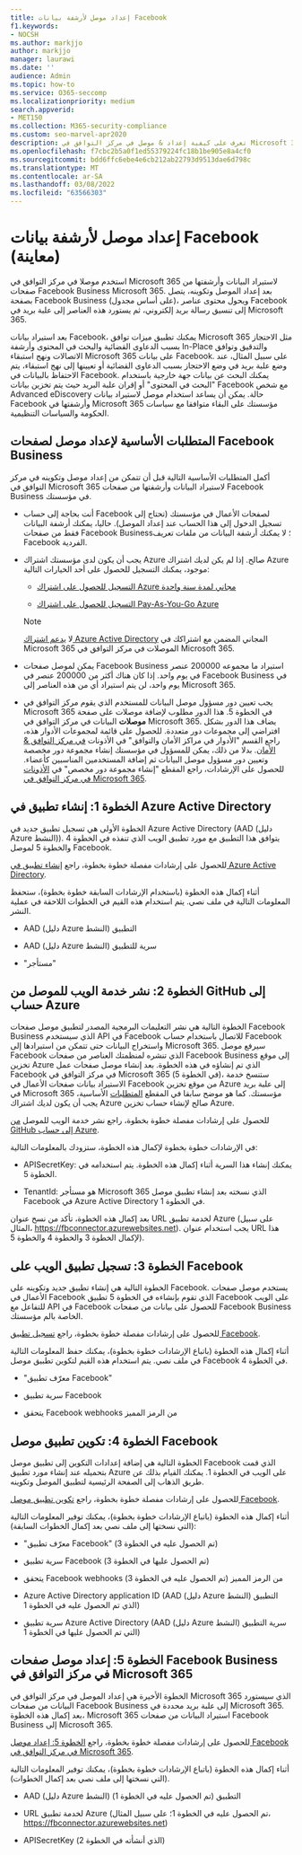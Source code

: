```yaml
---
title: إعداد موصل لأرشفة بيانات Facebook
f1.keywords:
- NOCSH
ms.author: markjjo
author: markjjo
manager: laurawi
ms.date: ''
audience: Admin
ms.topic: how-to
ms.service: O365-seccomp
ms.localizationpriority: medium
search.appverid:
- MET150
ms.collection: M365-security-compliance
ms.custom: seo-marvel-apr2020
description: تعرف على كيفية إعداد & موصل في مركز التوافق في Microsoft 365 لاستيراد بيانات الأرشيف & من صفحات Facebook Business Microsoft 365.
ms.openlocfilehash: f7cbc2b5a0f1ed55379224fc18b1be905e8a4cf0
ms.sourcegitcommit: bdd6ffc6ebe4e6cb212ab22793d9513dae6d798c
ms.translationtype: MT
ms.contentlocale: ar-SA
ms.lasthandoff: 03/08/2022
ms.locfileid: "63566303"
---
```

# <a name="set-up-a-connector-to-archive-facebook-data-preview"></a>إعداد موصل لأرشفة بيانات Facebook (معاينة)

استخدم موصلا في مركز التوافق في Microsoft 365 لاستيراد البيانات وأرشفتها من صفحات Facebook Business Microsoft 365. بعد إعداد الموصل وتكوينه، يتصل بصفحة Facebook Business (على أساس مجدول)، ويحول محتوى عناصر Facebook إلى تنسيق رسالة بريد إلكتروني، ثم يستورد هذه العناصر إلى علبة بريد في Microsoft 365.

بعد استيراد بيانات Facebook، يمكنك تطبيق ميزات توافق Microsoft 365 مثل الاحتجاز بسبب الدعاوى القضائية والبحث في المحتوى وأرشفة In-Place والتدقيق وتوافق الاتصالات ونهج استبقاء Microsoft 365 على بيانات Facebook. على سبيل المثال، عند وضع علبة بريد في وضع الاحتجاز بسبب الدعاوى القضائية أو تعيينها إلى نهج استبقاء، يتم الاحتفاظ بالبيانات في Facebook. يمكنك البحث عن بيانات جهة خارجية باستخدام "البحث في المحتوى" أو إقران علبة البريد حيث يتم تخزين بيانات Facebook مع شخص Advanced eDiscovery حالة. يمكن أن يساعد استخدام موصل لاستيراد بيانات Facebook وأرشفتها في Microsoft 365 مؤسستك على البقاء متوافقا مع سياسات الحكومة والسياسات التنظيمية.

## <a name="prerequisites-for-setting-up-a-connector-for-facebook-business-pages"></a>المتطلبات الأساسية لإعداد موصل لصفحات Facebook Business

أكمل المتطلبات الأساسية التالية قبل أن تتمكن من إعداد موصل وتكوينه في مركز التوافق في Microsoft 365 لاستيراد البيانات وأرشفتها من صفحات Facebook Business في مؤسستك. 

- أنت بحاجة إلى حساب Facebook لصفحات الأعمال في مؤسستك (تحتاج إلى تسجيل الدخول إلى هذا الحساب عند إعداد الموصل). حاليا، يمكنك أرشفة البيانات فقط من صفحات Facebook Business؛ لا يمكنك أرشفة البيانات من ملفات تعريف Facebook الفردية.

- يجب أن يكون لدى مؤسستك اشتراك Azure صالح. إذا لم يكن لديك اشتراك Azure موجود، يمكنك التسجيل للحصول على أحد الخيارات التالية:

    - [التسجيل للحصول على اشتراك Azure مجاني لمدة سنة واحدة](https://azure.microsoft.com/free)

    - [التسجيل للحصول على اشتراك Pay-As-You-Go Azure](https://azure.microsoft.com/pricing/purchase-options/pay-as-you-go/)

    > [!NOTE]
    > لا [يدعم اشتراك Azure Active Directory](use-your-free-azure-ad-subscription-in-office-365.md) المجاني المضمن مع اشتراكك في Microsoft 365 الموصلات في مركز التوافق في Microsoft 365.

- يمكن لموصل صفحات Facebook Business استيراد ما مجموعه 200000 عنصر في يوم واحد. إذا كان هناك أكثر من 200000 عنصر في Facebook Business في يوم واحد، لن يتم استيراد أي من هذه العناصر إلى Microsoft 365.

- يجب تعيين دور مسؤول موصل البيانات للمستخدم الذي يقوم مركز التوافق في Microsoft 365 في الخطوة 5. هذا الدور مطلوب لإضافة موصلات على صفحة **موصلات** البيانات في مركز التوافق في Microsoft 365. يضاف هذا الدور بشكل افتراضي إلى مجموعات دور متعددة. للحصول على قائمة لمجموعات الأدوار هذه، راجع القسم "الأدوار في مراكز الأمان والتوافق" في الأذونات [في مركز التوافق & الأمان](../security/office-365-security/permissions-in-the-security-and-compliance-center.md#roles-in-the-security--compliance-center). بدلا من ذلك، يمكن للمسؤول في مؤسستك إنشاء مجموعة دور مخصصة وتعيين دور مسؤول موصل البيانات ثم إضافة المستخدمين المناسبين كأعضاء. للحصول على الإرشادات، راجع المقطع "إنشاء مجموعة دور مخصص" في [الأذونات في مركز التوافق في Microsoft 365](microsoft-365-compliance-center-permissions.md#create-a-custom-role-group).

## <a name="step-1-create-an-app-in-azure-active-directory"></a>الخطوة 1: إنشاء تطبيق في Azure Active Directory

الخطوة الأولى هي تسجيل تطبيق جديد في Azure Active Directory (AAD (دليل Azure النشط)). يتوافق هذا التطبيق مع مورد تطبيق الويب الذي تنفذه في الخطوة 4 والخطوة 5 لموصل Facebook. 

للحصول على إرشادات مفصلة خطوة بخطوة، راجع [إنشاء تطبيق في Azure Active Directory](deploy-facebook-connector.md#step-1-create-an-app-in-azure-active-directory).

أثناء إكمال هذه الخطوة (باستخدام الإرشادات السابقة خطوة بخطوة)، ستحفظ المعلومات التالية في ملف نصي. يتم استخدام هذه القيم في الخطوات اللاحقة في عملية النشر.

- AAD (دليل Azure النشط) التطبيق

- AAD (دليل Azure النشط) سرية للتطبيق

- "مستأجر"

## <a name="step-2-deploy-the-connector-web-service-from-github-to-your-azure-account"></a>الخطوة 2: نشر خدمة الويب للموصل من GitHub إلى حساب Azure

الخطوة التالية هي نشر التعليمات البرمجية المصدر لتطبيق موصل صفحات Facebook Business الذي سيستخدم API في Facebook للاتصال باستخدام حساب Facebook واستخراج البيانات حتى تتمكن من استيرادها إلى Microsoft 365. سيرفع موصل Facebook الذي تنشره لمنظمتك العناصر من صفحات Facebook Business إلى موقع تخزين Azure الذي تم إنشاؤه في هذه الخطوة. بعد إنشاء موصل صفحات عمل Facebook في مركز التوافق في Microsoft 365 (في الخطوة 5)، ستنسخ خدمة الاستيراد بيانات صفحات الأعمال في Facebook من موقع تخزين Azure إلى علبة بريد في Microsoft 365 مؤسستك. كما هو موضح سابقا في المقطع [المتطلبات](#prerequisites-for-setting-up-a-connector-for-facebook-business-pages) الأساسية، يجب أن يكون لديك اشتراك Azure صالح لإنشاء حساب تخزين Azure.

للحصول على إرشادات مفصلة خطوة بخطوة، راجع نشر خدمة الويب للموصل [من GitHub إلى حساب Azure](deploy-facebook-connector.md#step-2-deploy-the-connector-web-service-from-github-to-your-azure-account).

في الإرشادات خطوة بخطوة لإكمال هذه الخطوة، ستزودك بالمعلومات التالية:

- APISecretKey: يمكنك إنشاء هذا السرية أثناء إكمال هذه الخطوة. يتم استخدامه في الخطوة 5.

- TenantId: هو مستأجر Microsoft 365 الذي نسخته بعد إنشاء تطبيق موصل Facebook في Azure Active Directory في الخطوة 1.

بعد إكمال هذه الخطوة، تأكد من نسخ عنوان URL لخدمة تطبيق Azure (على سبيل المثال، https://fbconnector.azurewebsites.net). يجب استخدام عنوان URL هذا لإكمال الخطوة 3 والخطوة 4 والخطوة 5).

## <a name="step-3-register-the-web-app-on-facebook"></a>الخطوة 3: تسجيل تطبيق الويب على Facebook

الخطوة التالية هي إنشاء تطبيق جديد وتكوينه على Facebook. يستخدم موصل صفحات الأعمال في Facebook الذي تقوم بإنشاءه في الخطوة 5 تطبيق Facebook على الويب للتفاعل مع API في Facebook للحصول على بيانات من صفحات Facebook Business الخاصة بالم مؤسستك.

للحصول على إرشادات مفصلة خطوة بخطوة، راجع [تسجيل تطبيق Facebook](deploy-facebook-connector.md#step-3-register-the-facebook-app).

أثناء إكمال هذه الخطوة (باتباع الإرشادات خطوة بخطوة)، يمكنك حفظ المعلومات التالية في ملف نصي. يتم استخدام هذه القيم لتكوين تطبيق موصل Facebook في الخطوة 4.

- "معرّف تطبيق Facebook"

- سرية تطبيق Facebook

- يتحقق Facebook webhooks من الرمز المميز

## <a name="step-4-configure-the-facebook-connector-app"></a>الخطوة 4: تكوين تطبيق موصل Facebook

الخطوة التالية هي إضافة إعدادات التكوين إلى تطبيق موصل Facebook الذي قمت بتحميله عند إنشاء مورد تطبيق Azure على الويب في الخطوة 1. يمكنك القيام بذلك عن طريق الذهاب إلى الصفحة الرئيسية لتطبيق الموصل وتكوينه.

للحصول على إرشادات مفصلة خطوة بخطوة، راجع [تكوين تطبيق موصل Facebook](archive-facebook-data-with-sample-connector.md#step-4-configure-the-facebook-connector-app).

أثناء إكمال هذه الخطوة (باتباع الإرشادات خطوة بخطوة)، يمكنك توفير المعلومات التالية (التي نسختها إلى ملف نصي بعد إكمال الخطوات السابقة):

- "معرّف تطبيق Facebook" (تم الحصول عليه في الخطوة 3)

- سرية تطبيق Facebook (تم الحصول عليها في الخطوة 3)

- يتحقق Facebook webhooks من الرمز المميز (تم الحصول عليه في الخطوة 3)

- Azure Active Directory application ID (AAD (دليل Azure النشط) التطبيق الذي تم الحصول عليه في الخطوة 1)

- سرية تطبيق Azure Active Directory (AAD (دليل Azure النشط) سرية التطبيق التي تم الحصول عليها في الخطوة 1)

## <a name="step-5-set-up-a-facebook-business-pages-connector-in-the-microsoft-365-compliance-center"></a>الخطوة 5: إعداد موصل صفحات Facebook Business في مركز التوافق في Microsoft 365

الخطوة الأخيرة هي إعداد الموصل في مركز التوافق في Microsoft 365 الذي سيستورد البيانات من صفحات Facebook Business إلى علبة بريد محددة في Microsoft 365. بعد إكمال هذه الخطوة، Microsoft 365 استيراد البيانات من صفحات Facebook Business إلى Microsoft 365.

للحصول على إرشادات مفصلة خطوة بخطوة، راجع [الخطوة 5: إعداد موصل Facebook في مركز التوافق في Microsoft 365](deploy-facebook-connector.md#step-5-set-up-a-facebook-connector-in-the-microsoft-365-compliance-center). 

أثناء إكمال هذه الخطوة (باتباع الإرشادات خطوة بخطوة)، يمكنك توفير المعلومات التالية (التي نسختها إلى ملف نصي بعد إكمال الخطوات).

- AAD (دليل Azure النشط) التطبيق (تم الحصول عليه في الخطوة 1)

- URL لخدمة تطبيق Azure (تم الحصول عليه في الخطوة 1؛ على سبيل المثال، https://fbconnector.azurewebsites.net)

- APISecretKey (الذي أنشأته في الخطوة 2)